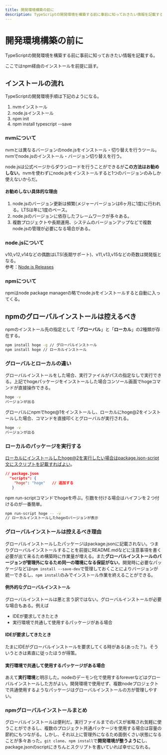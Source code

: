 ```yaml
---
title: 開発環境構築の前に
description: TypeScriptの開発環境を構築する前に事前に知っておきたい情報を記載する。後から開発環境の作り直しを無くすために必要。
---
```


# 開発環境構築の前に

TypeScriptの開発環境を構築する前に事前に知っておきたい情報を記載する。

ここではnpm経由のインストールを前提に話す。

<google-ads/>

## インストールの流れ

TypeScriptの開発環境手順は下記のようになる。

1. nvmインストール
2. node.jsインストール
3. npm init
4. npm install typescript --save

### nvmについて

nvmとは異なるバージョンのnode.jsをインストール・切り替えを行うツール。nvmでnode.jsのインストール・バージョン切り替えを行う。

node.jsは公式ページからダウンロードを行うことができるが**この方法はお勧めしない**。nvmを使わずにnode.jsをインストールすると1つのバージョンのみしか使えないからだ。

#### お勧めしない具体的な理由

1. node.jsのバージョン更新は頻繁(メジャーバージョンは6ヶ月に1度)に行われる。LTSは年に1度のペース。
2. node.jsのバージョンに依存したフレームワークが多々ある。
3. 複数プロジェクトや長期運用、システムのバージョンアップなどで複数node.jsの管理が必要になる場合がある。

### node.jsについて

v10,v12,v14などの偶数はLTS(長期サポート)、v11,v13,v15などの奇数は開発版となる。  
参考：[Node.js Releases](https://nodejs.org/en/about/releases/)

### npmについて

npmはnode package managerの略でnode.jsをインストールすると自動に入ってくる。

## npmのグローバルインストールは控えるべき

npmのインストール先の指定として「**グローバル**」と「**ローカル**」の2種類が存在する。

```bash
npm install hoge -g // グローバルインストール
npm install hoge // ローカルインストール
```

### グローバルとローカルの違い

グローバルインストールをした場合、実行ファイルがパスの指定なしで実行できる。上記でhogeパッケージをインストールした場合コンソール画面でhogeコマンドが直接操作できる。

```bash
hoge -v
バージョンが出る
```

グローバルにnpmでhoge@1をインストールし、ローカルにhoge@2をインストールした場合、コマンドを直接叩くとグローバルが実行される。

```bash
hoge -v
バージョンが出る
```

### ローカルのパッケージを実行する

ローカルにインストールしたhoge@2を実行したい場合はpackage.json-script文にスクリプトを記載すればよい。

```json
// package.json
  "scripts": {
    "hoge": "hoge"   // 追加する
   }
```

npm run-scriptコマンドでhogeを呼ぶ。引数を付ける場合はハイフンを２つ付けるのが一番簡単。

```bash
npm run-script hoge -- -v
// ローカルインストールしたhogeのバージョンが表示
```

### グローバルインストールは控えるべき理由

グローバルインストールしたパッケージはpackage.jsonに記載されない。つまりグローバルインストールすることを前提にREADME.mdなどに注意事項を書く必要が出て来るため構築時に作業量が増える。また**グローバルインストールのバージョンが管理外になるため同一の環境になる保証がない**。開発時に必要なパッケージなどは`npm install --save-dev`で管理しておくことによりバージョンが統一できるし、`npm install`のみでインストール作業を終えることができる。

#### 例外的なグローバルインストール

グローバルインストールは悪と言う訳ではない。グローバルインストールが必要な場合もある。例えば

* IDEが要求してきたとき
* 実行環境で共通して使用するパッケージがある場合

#### IDEが要求してきたとき

たまにIDEがグローバルインストールを要求してくる時がある(あった？)。そういうときは素直に従ったほうが得策。

#### 実行環境で共通して使用するパッケージがある場合

あえて**実行環境**と明示した。nodeのデーモン化で使用するforeverなどはグローバルインストールした方がよい。開発環境で使用せず、複数nodeプロジェクトで共通使用するようなパッケージはグローバルインストールの方が管理しやすい。

### npmグローバルインストールまとめ

グローバルインストールは便利だ。実行ファイルまでのパスが省略され気軽に使うことができるし、複数のプロジェクト共通パッケージを使用する場合は容量の節約にもつながる。しかし、それ以上に管理外になるため面倒くさい状態になることが多々あった。`git clone`、`npm install`で**開発環境が整うように**し、package.jsonのscriptにきちんとスクリプトを書いていれば幸せになれる。
